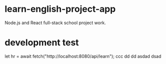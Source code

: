 # learn-english-project-app

Node.js and React full-stack school project work.

# development test

let hr = await fetch("http://localhost:8080/api/learn");
ccc
dd
dd
asdad
dsad
